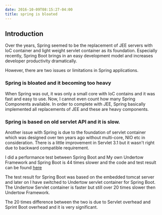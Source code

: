 ```yaml
---
date: 2016-10-09T08:15:27-04:00
title: spring is bloated
---
```

## Introduction

Over the years, Spring seemed to be the replacement of JEE servers with IoC
container and light weight servlet container as its foundation. Especially
recently, Spring Boot brings in an easy development model and increases 
developer productivity dramatically.

However, there are two issues or limitations in Spring applications. 

### Spring is bloated and it becoming too heavy

When Spring was out, it was only a small core with IoC contains and it was
fast and easy to use. Now, I cannot even count how many Spring Components
available. In order to complete with JEE, Spring basically implemented all
replacements of JEE and these are heavy components.


### Spring is based on old servlet API and it is slow.

Another issue with Spring is due to the foundation of servlet container
which was designed over ten years ago without multi-core, NIO etc in
consideration. There is a little improvement in Servlet 3.1 but it wasn't
right due to backward compatible requirement. 

I did a performance test between Spring Boot and My own Undertow Framework
and Spring Boot is 44 times slower and the code and test result can be
found [here](https://github.com/networknt/undertow-server-example/tree/master/performance)

The test result for Spring Boot was based on the embedded tomcat server and
later on I have switched to Undertow servlet container for Spring Boot. The
Undertow Servlet container is faster but still over 20 times slower then
Undertow Framework. 

The 20 times difference between the two is due to Servlet overhead and Sprint
Boot overhead and it is very significant.




